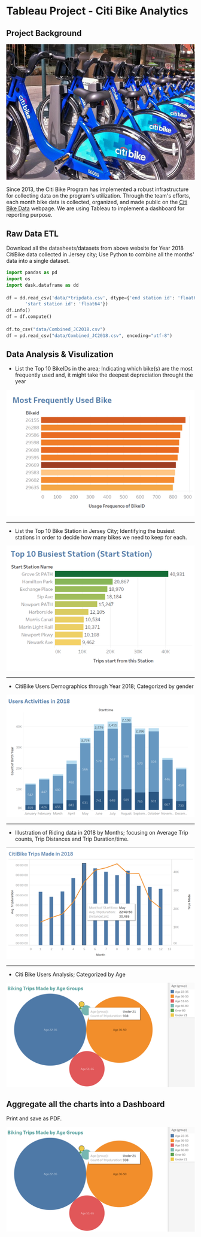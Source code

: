 # Tableau Project - Citi Bike Analytics


## Project Background

![Citi-Bikes](Images/citi-bike-station-bikes.jpg)

Since 2013, the Citi Bike Program has implemented a robust infrastructure for collecting data on the program's utilization. Through the team's efforts, each month bike data is collected, organized, and made public on the [Citi Bike Data](https://www.citibikenyc.com/system-data) webpage. We are using Tableau to implement a dashboard for reporting purpose.


## Raw Data ETL

Download all the datasheets/datasets from above website for Year 2018 CitiBike data collected in Jersey city;
Use Python to combine all the months' data into a single dataset.

```python
import pandas as pd
import os
import dask.dataframe as dd

df = dd.read_csv('data/*tripdata.csv', dtype={'end station id': 'float64',
       'start station id': 'float64'})
df.info()
df = df.compute()

df.to_csv("data/Combined_JC2018.csv")
df = pd.read_csv("data/Combined_JC2018.csv", encoding="utf-8")

```


## Data Analysis & Visulization


* List the Top 10 BikeIDs in the area; 
Indicating which bike(s) are the most frequently used and, it might take the deepest depreciation throught the year

![Top10 - Bike](images/TopBike.PNG)

---

* List the Top 10 Bike Station in Jersey City;
Identifying the busiest stations in order to decide how many bikes we need to keep for each.

![Top10 - Station](images/TopStation.PNG)

---

* CitiBike Users Demographics through Year 2018; Categorized by gender

![User Activities](images/UsersActivities.PNG)

---

* Illustration of Riding data in 2018 by Months; focusing on Average Trip counts, Trip Distances and Trip Duration/time.

![Biking Data](images/TripData2018.PNG)

---

* Citi Bike Users Analysis; Categorized by Age

![Age Pie](images/UserbyAge.PNG)




## Aggregate all the charts into a Dashboard

Print and save as PDF.

![Dashboard](images/UserbyAge.PNG)

